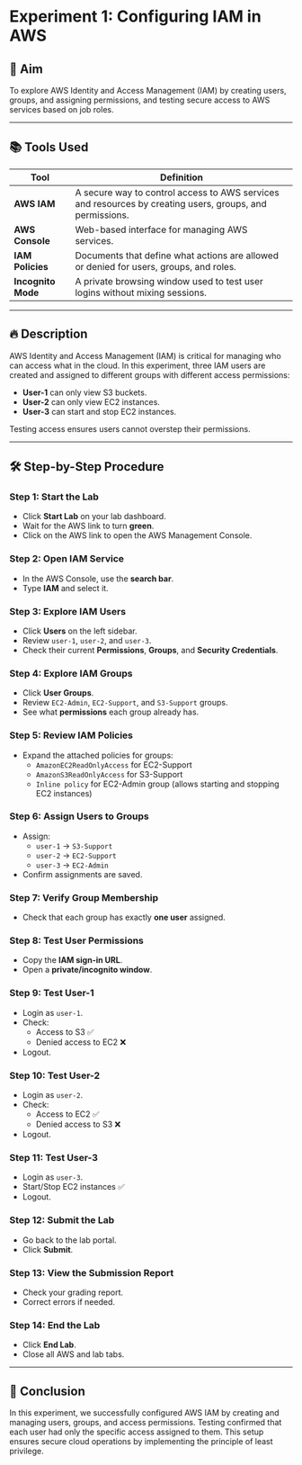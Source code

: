 # Experiment 1: Configuring IAM in AWS

## 🌟 Aim
To explore AWS Identity and Access Management (IAM) by creating users, groups, and assigning permissions, and testing secure access to AWS services based on job roles.

---

## 📚 Tools Used

| Tool | Definition |
|-----|------------|
| **AWS IAM** | A secure way to control access to AWS services and resources by creating users, groups, and permissions. |
| **AWS Console** | Web-based interface for managing AWS services. |
| **IAM Policies** | Documents that define what actions are allowed or denied for users, groups, and roles. |
| **Incognito Mode** | A private browsing window used to test user logins without mixing sessions. |

---

## 🔥 Description
AWS Identity and Access Management (IAM) is critical for managing who can access what in the cloud.
In this experiment, three IAM users are created and assigned to different groups with different access permissions:
- **User-1** can only view S3 buckets.
- **User-2** can only view EC2 instances.
- **User-3** can start and stop EC2 instances.

Testing access ensures users cannot overstep their permissions.

---

## 🛠️ Step-by-Step Procedure

### Step 1: Start the Lab
- Click **Start Lab** on your lab dashboard.
- Wait for the AWS link to turn **green**.
- Click on the AWS link to open the AWS Management Console.

### Step 2: Open IAM Service
- In the AWS Console, use the **search bar**.
- Type **IAM** and select it.

### Step 3: Explore IAM Users
- Click **Users** on the left sidebar.
- Review `user-1`, `user-2`, and `user-3`.
- Check their current **Permissions**, **Groups**, and **Security Credentials**.

### Step 4: Explore IAM Groups
- Click **User Groups**.
- Review `EC2-Admin`, `EC2-Support`, and `S3-Support` groups.
- See what **permissions** each group already has.

### Step 5: Review IAM Policies
- Expand the attached policies for groups:
  - `AmazonEC2ReadOnlyAccess` for EC2-Support
  - `AmazonS3ReadOnlyAccess` for S3-Support
  - `Inline policy` for EC2-Admin group (allows starting and stopping EC2 instances)

### Step 6: Assign Users to Groups
- Assign:
  - `user-1` → `S3-Support`
  - `user-2` → `EC2-Support`
  - `user-3` → `EC2-Admin`
- Confirm assignments are saved.

### Step 7: Verify Group Membership
- Check that each group has exactly **one user** assigned.

### Step 8: Test User Permissions
- Copy the **IAM sign-in URL**.
- Open a **private/incognito window**.

### Step 9: Test User-1
- Login as `user-1`.
- Check:
  - Access to S3 ✅
  - Denied access to EC2 ❌
- Logout.

### Step 10: Test User-2
- Login as `user-2`.
- Check:
  - Access to EC2 ✅
  - Denied access to S3 ❌
- Logout.

### Step 11: Test User-3
- Login as `user-3`.
- Start/Stop EC2 instances ✅
- Logout.

### Step 12: Submit the Lab
- Go back to the lab portal.
- Click **Submit**.

### Step 13: View the Submission Report
- Check your grading report.
- Correct errors if needed.

### Step 14: End the Lab
- Click **End Lab**.
- Close all AWS and lab tabs.

---

## 🎉 Conclusion
In this experiment, we successfully configured AWS IAM by creating and managing users, groups, and access permissions.
Testing confirmed that each user had only the specific access assigned to them.
This setup ensures secure cloud operations by implementing the principle of least privilege.

